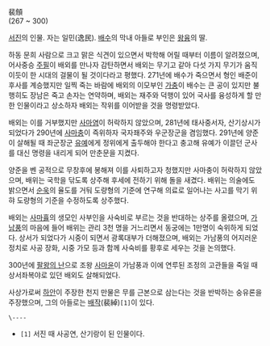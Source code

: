 裴頠  
(267 ~ 300)

[서진](%EC%84%9C%EC%A7%84.md)의 인물. 자는 일민(逸民).
[배수](%EB%B0%B0%EC%88%98#s-2.md)의 막내 아들로 부인은 [왕융](%EC%99%95%EC%9C%B5.md)의
딸.

하동 문희 사람으로 크고 맑은 식견이 있으면서 박학해 어릴 때부터 이름이 알려졌으며, 어사중승
[주필](%EC%A3%BC%ED%95%84.md)이 배외를 만나자 감탄하면서 배외는 무기고 같아 다섯 가지 무기가 움직이듯이 한 시대의
걸물이 될 것이다라고 평했다. 271년에 배수가 죽으면서 형인 배준이 후사를 계승했지만 일찍 죽는 바람에 배외의 이모부인
[가충](%EA%B0%80%EC%B6%A9.md)이 배수는 큰 공이 있지만 불행히도 장남은 죽고 손자는 연약하며, 배외는 재주와 덕행이
있어 국사를 융성하게 할 만한 인물이라고 상소하자 배외는 작위를 이어받을 것을 명령받았다.

배외는 이를 거부했지만 [사마염](%EC%82%AC%EB%A7%88%EC%97%BC.md)이 허락하지 않았으며, 281년에 태사중서자,
산기상시가 되었다가 290년에 [사마충](%EC%82%AC%EB%A7%88%EC%B6%A9.md)이 즉위하자 국자좨주와 우군장군을
겸임했다. 291년에 양준이 살해될 때 좌군장군 [유예](%EC%9C%A0%EC%98%88.md)에게 정위에게 출두해야 한다고 충고해
유예가 이끌던 군사를 대신 명령을 내리게 되어 만춘문을 지켰다.

양준을 벤 공적으로 무창후에 봉해져 이를 사퇴하고자 청했지만 사마충이 허락하지 않았으며, 배위는 국학을 닦도록 상주해 후세에 전하기 위해
돌을 새겼다. 배위는 의술에도 밝으면서 [순욱](%EC%88%9C%EC%9A%B1#s-2.md)의 율도를 거둬 도량형의 기준에 연구해
의료로 일어나는 사고를 막기 위햐 도량형의 기준을 수정하도록 상주했다.

배외는 [사마휼](%EC%82%AC%EB%A7%88%ED%9C%BC.md)의 생모인 사부인을 사숙비로 부르는 것을 반대하는 상주를
올렸으며, [가남풍](%EA%B0%80%EB%82%A8%ED%92%8D.md)의 마음에 들어 배위는 관리 3천 명을 거느리면서 동궁에는
1만명이 숙위하게 되었다. 상서가 되었다가 시중이 되면서 광록대부가 더해졌으며, 배외는 가남풍의 어지러운 정치로 사공 장화, 시중 가모 등과
함께 사숙비를 황후로 세우는 것을 논의했다.

300년에 [팔왕의 난](%ED%8C%94%EC%99%95%EC%9D%98%20%EB%82%9C.md)으로 조왕
[사마윤](%EC%82%AC%EB%A7%88%EC%9C%A4.md)이 가남풍과 이에 연루된 조정의 고관들을 죽일 때 상서좌복야로 있던
배외도 살해되었다.

사상가로써 [하안](%ED%95%98%EC%95%88.md)이 주장한 천지 만물은 무를 근본으로 삼는다는 것을 반박하는 숭유론을
주장했으며, 그의 아들로는 [배작](%EB%B0%B0%EC%9E%91.md)(裴綽)`[1]`이 있다.

`\----`

  * `[1]` 서진 때 사공연, 산기랑이 된 인물이다.


